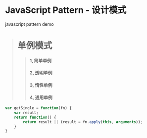 # JavaScript Pattern - 设计模式
javascript pattern demo

># 单例模式
>>#### 1, 简单单例
>>#### 2, 透明单例
>>#### 3, 惰性单例
>>#### 4, 通用单例
```javascript
var getSingle = function(fn) {
	var result;
	return function() {
		return result || (result = fn.apply(this, arguments));
	}
}
```